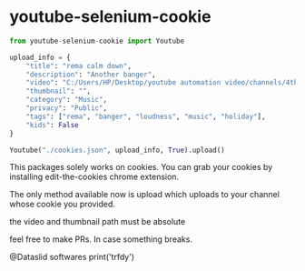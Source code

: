 # youtube-selenium-cookie

```python
from youtube-selenium-cookie import Youtube

upload_info = {
    "title": "rema calm down",
    "description": "Another banger",
    "video": "C:/Users/HP/Desktop/youtube automation video/channels/4th.mp4",
    "thumbnail": "",
    "category": "Music",
    "privacy": "Public",
    "tags": ["rema", "banger", "loudness", "music", "holiday"],
    "kids": False
}

Youtube("./cookies.json", upload_info, True).upload()
```

This packages solely works on cookies. You can grab your cookies by installing edit-the-cookies chrome extension.

The only method available now is upload which uploads to your channel whose cookie you provided.

the video and thumbnail path must be absolute

feel free to make PRs. In case something breaks.

@Dataslid softwares
print('trfdy')